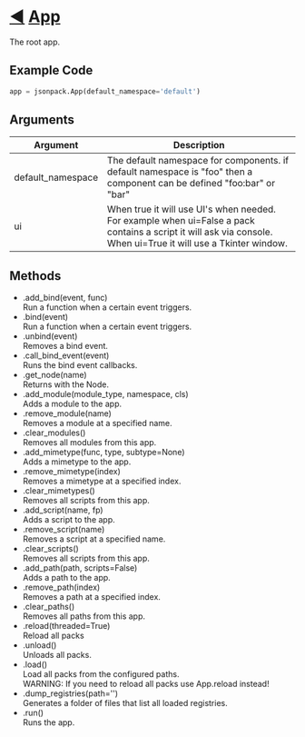 #  [◀](./index.html) [App](/jsonpack/__init__.py)

The root app.

## Example Code
```py
app = jsonpack.App(default_namespace='default')
```

## Arguments

| Argument | Description |
|--|--|
|default_namespace|The default namespace for components. if default namespace is "foo" then a component can be defined "foo:bar" or "bar"|
|ui|When true it will use UI's when needed. For example when ui=False a pack contains a script it will ask via console. When ui=True it will use a Tkinter window.|

## Methods

- .add_bind(event, func)<br>Run a function when a certain event triggers.
- .bind(event)<br>Run a function when a certain event triggers.
- .unbind(event)<br>Removes a bind event.
- .call_bind_event(event)<br>Runs the bind event callbacks.
- .get_node(name)<br>Returns with the Node.
- .add_module(module_type, namespace, cls)<br>Adds a module to the app.
- .remove_module(name)<br>Removes a module at a specified name.
- .clear_modules()<br>Removes all modules from this app.
- .add_mimetype(func, type, subtype=None)<br>Adds a mimetype to the app.
- .remove_mimetype(index)<br>Removes a mimetype at a specified index.
- .clear_mimetypes()<br>Removes all scripts from this app.
- .add_script(name, fp)<br>Adds a script to the app.
- .remove_script(name)<br>Removes a script at a specified name.
- .clear_scripts()<br>Removes all scripts from this app.
- .add_path(path, scripts=False)<br>Adds a path to the app.
- .remove_path(index)<br>Removes a path at a specified index.
- .clear_paths()<br>Removes all paths from this app.
- .reload(threaded=True)<br>Reload all packs
- .unload()<br>Unloads all packs.
- .load()<br>Load all packs from the configured paths.<br>WARNING: If you need to reload all packs use App.reload instead!
- .dump_registries(path='')<br>Generates a folder of files that list all loaded registries.
- .run()<br>Runs the app.